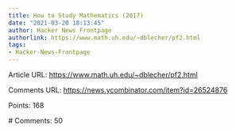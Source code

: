 ```yaml
---
title: How to Study Mathematics (2017)
date: "2021-03-20 18:13:45"
author: Hacker News Frontpage
authorlink: https://www.math.uh.edu/~dblecher/pf2.html
tags:
- Hacker-News-Frontpage
---
```


<p>Article URL: <a href="https://www.math.uh.edu/~dblecher/pf2.html">https://www.math.uh.edu/~dblecher/pf2.html</a></p>
<p>Comments URL: <a href="https://news.ycombinator.com/item?id=26524876">https://news.ycombinator.com/item?id=26524876</a></p>
<p>Points: 168</p>
<p># Comments: 50</p>
